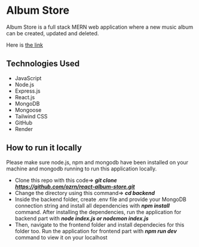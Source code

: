 # Album Store
Album Store is a full stack MERN web application where a new music album can be created, updated and deleted.

Here is [the link](https://mern-project-frontend-dpb7.onrender.com/)

## Technologies Used
* JavaScript
* Node.js
* Express.js
* React.js
* MongoDB
* Mongoose
* Tailwind CSS
* GitHub
* Render
## How to run it locally
Please make sure node.js, npm and mongodb have been installed on your machine and mongodb running to run this application locally.
- Clone this repo with this code=>  _**git clone https://github.com/ozrn/react-album-store.git**_
- Change the directory using this command=> _**cd backend**_
- Inside the backend folder, create .env file and provide your MongoDB connection string and install all dependencies with _**npm install**_ command.
After installing the dependencies, run the application for backend part with _**node index.js or nodemon index.js**_
- Then, navigate to the frontend folder and install dependecies for this folder too. Run the application for frontend part with _**npm run dev**_ command to view it on your localhost
